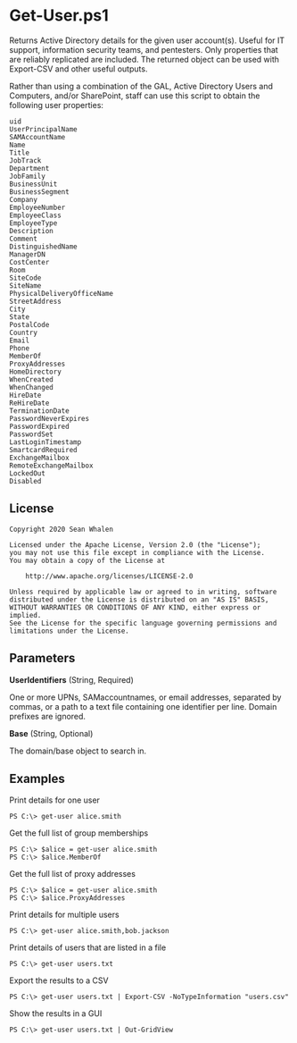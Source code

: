 Get-User.ps1
============

Returns Active Directory details for the given user account(s). Useful for IT support, information security teams, and pentesters. Only properties that are reliably replicated are included. The returned object can be used with Export-CSV and other useful outputs.

Rather than using a combination of the GAL, Active Directory Users and
Computers, and/or SharePoint, staff can use this script to obtain the following user properties:

    uid
    UserPrincipalName
    SAMAccountName
    Name
    Title
    JobTrack
    Department
    JobFamily
    BusinessUnit
    BusinessSegment
    Company
    EmployeeNumber
    EmployeeClass
    EmployeeType
    Description
    Comment
    DistinguishedName
    ManagerDN
    CostCenter
    Room
    SiteCode
    SiteName
    PhysicalDeliveryOfficeName
    StreetAddress
    City
    State
    PostalCode
    Country
    Email
    Phone
    MemberOf
    ProxyAddresses
    HomeDirectory
    WhenCreated
    WhenChanged
    HireDate
    ReHireDate
    TerminationDate
    PasswordNeverExpires
    PasswordExpired
    PasswordSet
    LastLoginTimestamp
    SmartcardRequired
    ExchangeMailbox
    RemoteExchangeMailbox
    LockedOut
    Disabled

License
-------

```
Copyright 2020 Sean Whalen

Licensed under the Apache License, Version 2.0 (the "License");
you may not use this file except in compliance with the License.
You may obtain a copy of the License at

    http://www.apache.org/licenses/LICENSE-2.0

Unless required by applicable law or agreed to in writing, software
distributed under the License is distributed on an "AS IS" BASIS,
WITHOUT WARRANTIES OR CONDITIONS OF ANY KIND, either express or implied.
See the License for the specific language governing permissions and
limitations under the License.
```

Parameters
----------

 **UserIdentifiers** (String, Required)

One or more UPNs, SAMaccountnames, or email addresses, separated by commas,
or a path to a text file containing one identifier per line. Domain prefixes
are ignored.

 **Base** (String, Optional)

The domain/base object to search in.

Examples
--------

Print details for one user

    PS C:\> get-user alice.smith

Get the full list of group memberships

    PS C:\> $alice = get-user alice.smith
    PS C:\> $alice.MemberOf

Get the full list of proxy addresses

    PS C:\> $alice = get-user alice.smith
    PS C:\> $alice.ProxyAddresses

Print details for multiple users

    PS C:\> get-user alice.smith,bob.jackson

Print details of users that are listed in a file

    PS C:\> get-user users.txt

Export the results to a CSV

    PS C:\> get-user users.txt | Export-CSV -NoTypeInformation "users.csv"

Show the results in a GUI

    PS C:\> get-user users.txt | Out-GridView
